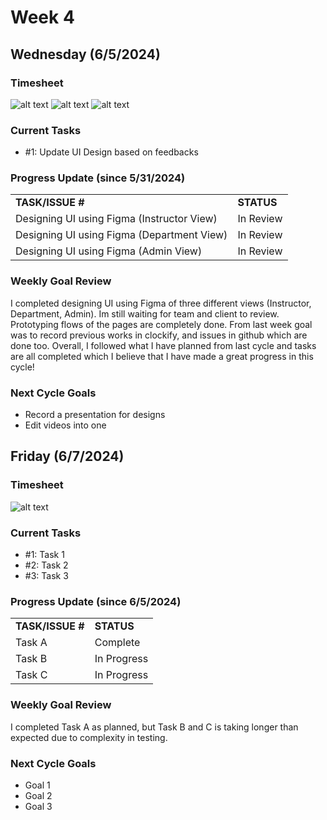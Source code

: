 
# Week 4

## Wednesday (6/5/2024)

### Timesheet
![alt text](https://github.com/UBCO-COSC499-Summer-2024/team-6-capstone-team_6ix/blob/weekly-logs/docs/weekly%20logs/Kevin%20Kim/Clockify%20images/5.31-6.4/1.png)
![alt text](https://github.com/UBCO-COSC499-Summer-2024/team-6-capstone-team_6ix/blob/weekly-logs/docs/weekly%20logs/Kevin%20Kim/Clockify%20images/5.31-6.4/2.png)
![alt text](https://github.com/UBCO-COSC499-Summer-2024/team-6-capstone-team_6ix/blob/weekly-logs/docs/weekly%20logs/Kevin%20Kim/Clockify%20images/5.31-6.4/3.png)


### Current Tasks
  * #1: Update UI Design based on feedbacks

### Progress Update (since 5/31/2024)
<table>
    <tr>
        <td><strong>TASK/ISSUE #</strong>
        </td>
        <td><strong>STATUS</strong>
        </td>
    </tr>
    <tr>
        <!-- Task/Issue # -->
        <td>Designing UI using Figma (Instructor View)
        </td>
        <!-- Status -->
        <td>In Review
        </td>
    </tr>
    <tr>
        <!-- Task/Issue # -->
        <td>Designing UI using Figma (Department View)
        </td>
        <!-- Status -->
        <td>In Review
        </td>
    </tr>
    <tr>
        <!-- Task/Issue # -->
        <td>Designing UI using Figma (Admin View)
        </td>
        <!-- Status -->
        <td>In Review
        </td>
    </tr>
</table>

### Weekly Goal Review
I completed designing UI using Figma of three different views (Instructor, Department, Admin). Im still waiting for team and client to review. Prototyping flows of the pages are completely done. From last week goal was to record previous works in clockify, and issues in github which are done too. Overall, I followed what I have planned from last cycle and tasks are all completed which I believe that I have made a great progress in this cycle!

### Next Cycle Goals
  * Record a presentation for designs
  * Edit videos into one

<!--------------------------------------------------------------------------------------------------------------------------------------------------------------------------------------------->
## Friday (6/7/2024)

### Timesheet
![alt text](image_url_here)

### Current Tasks
  * #1: Task 1
  * #2: Task 2
  * #3: Task 3

### Progress Update (since 6/5/2024)
<table>
    <tr>
        <td><strong>TASK/ISSUE #</strong>
        </td>
        <td><strong>STATUS</strong>
        </td>
    </tr>
    <tr>
        <!-- Task/Issue # -->
        <td>Task A
        </td>
        <!-- Status -->
        <td>Complete
        </td>
    </tr>
    <tr>
        <!-- Task/Issue # -->
        <td>Task B
        </td>
        <!-- Status -->
        <td>In Progress
        </td>
    </tr>
    <tr>
        <!-- Task/Issue # -->
        <td>Task C
        </td>
        <!-- Status -->
        <td>In Progress
        </td>
    </tr>
</table>

### Weekly Goal Review
I completed Task A as planned, but Task B and C is taking longer than expected due to complexity in testing. 

### Next Cycle Goals
  * Goal 1
  * Goal 2
  * Goal 3


